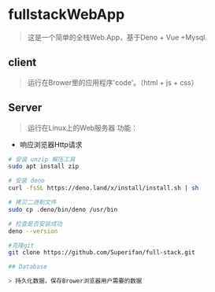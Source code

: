 # fullstackWebApp

>这是一个简单的全栈Web.App，基于Deno + Vue +Mysql.

## client

> 运行在Brower里的应用程序'code'。（html + js + css）

## Server

> 运行在Linux上的Web服务器
功能：
- 响应浏览器Http请求

```sh
# 安装 unzip 解压工具
sudo apt install zip

# 安装 deno
curl -fsSL https://deno.land/x/install/install.sh | sh

# 拷贝二进制文件
sudo cp .deno/bin/deno /usr/bin

# 检查是否安装成功
deno --version

#克隆git
git clone https://github.com/Superifan/full-stack.git

## Database

> 持久化数据，保存Brower浏览器用户需要的数据
